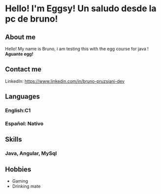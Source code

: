 # Hello! I'm Eggsy! Un saludo desde la pc de bruno!
## About me
Hello! My name is Bruno, i am testing this with the egg course for java ! **Aguante egg!**

## Contact me
LinkedIn: https://www.linkedin.com/in/bruno-pruzsiani-dev

## Languages 
### English:C1
### Español: Nativo

## Skills
### Java, Angular, MySql

## Hobbies
- Gaming
- Drinking mate
